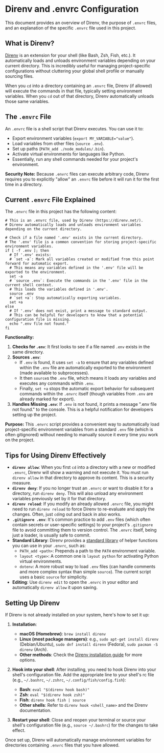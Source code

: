 # Direnv and .envrc Configuration

This document provides an overview of Direnv, the purpose of `.envrc` files, and an explanation of the specific `.envrc` file used in this project.

## What is Direnv?

[Direnv](https://direnv.net/) is an extension for your shell (like Bash, Zsh, Fish, etc.). It automatically loads and unloads environment variables depending on your current directory. This is incredibly useful for managing project-specific configurations without cluttering your global shell profile or manually sourcing files.

When you `cd` into a directory containing an `.envrc` file, Direnv (if allowed) will execute the commands in that file, typically setting environment variables. When you `cd` out of that directory, Direnv automatically unloads those same variables.

## The `.envrc` File

An `.envrc` file is a shell script that Direnv executes. You can use it to:

*   Export environment variables (`export MY_VARIABLE="value"`).
*   Load variables from other files (`source .env`).
*   Set up paths (`PATH_add ./node_modules/.bin`).
*   Activate virtual environments for languages like Python.
*   Essentially, run any shell commands needed for your project's environment.

**Security Note:** Because `.envrc` files can execute arbitrary code, Direnv requires you to explicitly "allow" an `.envrc` file before it will run it for the first time in a directory.

## Current `.envrc` File Explained

The `.envrc` file in this project has the following content:

```shell
# This is an .envrc file, used by Direnv (https://direnv.net/).
# Direnv automatically loads and unloads environment variables depending on the current directory.

# Check if a file named '.env' exists in the current directory.
# The '.env' file is a common convention for storing project-specific environment variables.
if [ -f .env ]; then
  # If '.env' exists:
  # `set -a`: Mark all variables created or modified from this point forward for automatic export.
  # This means any variables defined in the '.env' file will be exported to the environment.
  set -a
  # `source .env`: Execute the commands in the '.env' file in the current shell context.
  # This loads the variables defined in '.env'.
  source .env
  # `set +a`: Stop automatically exporting variables.
  set +a
else
  # If '.env' does not exist, print a message to standard output.
  # This can be helpful for developers to know that a potential configuration file is missing.
  echo ".env file not found."
fi
```

**Functionality:**

1.  **Checks for `.env`**: It first looks to see if a file named `.env` exists in the same directory.
2.  **Sources `.env`**:
    *   If `.env` is found, it uses `set -a` to ensure that any variables defined within the `.env` file are automatically exported to the environment (made available to subprocesses).
    *   It then `source`s the `.env` file, which means it loads any variables and executes any commands within `.env`.
    *   Finally, `set +a` stops the automatic export behavior for subsequent commands within the `.envrc` itself (though variables from `.env` are already marked for export).
3.  **Handles Missing `.env`**: If `.env` is not found, it prints a message ".env file not found." to the console. This is a helpful notification for developers setting up the project.

**Purpose:** This `.envrc` script provides a convenient way to automatically load project-specific environment variables from a standard `.env` file (which is often gitignored) without needing to manually source it every time you work on the project.

## Tips for Using Direnv Effectively

*   **`direnv allow`**: When you first `cd` into a directory with a new or modified `.envrc`, Direnv will show a warning and not execute it. You must run `direnv allow` in that directory to approve its content. This is a security measure.
*   **`direnv deny`**: If you no longer trust an `.envrc` or want to disable it for a directory, run `direnv deny`. This will also unload any environment variables previously set by it for that directory.
*   **`direnv reload`**: If you modify an already allowed `.envrc` file, you might need to run `direnv reload` to force Direnv to re-evaluate and apply the changes. Often, just `cd`ing out and back in also works.
*   **`.gitignore .env`**: It's common practice to add `.env` files (which often contain secrets or user-specific settings) to your project's `.gitignore` file to avoid committing them to version control. The `.envrc` itself, being just a loader, is usually safe to commit.
*   **Standard Library**: Direnv provides a [standard library](https://direnv.net/man/direnv-stdlib.1.html) of helper functions you can use in your `.envrc`, such as:
    *   `PATH_add <path>`: Prepends a path to the `PATH` environment variable.
    *   `layout <type>`: A common one is `layout python` for activating Python virtual environments.
    *   `dotenv`: A more robust way to load `.env` files (can handle comments and more complex syntax than simple `source`). The current script uses a basic `source` for simplicity.
*   **Editing**: Use `direnv edit` to open the `.envrc` in your editor and automatically `direnv allow` it upon saving.

## Setting Up Direnv

If Direnv is not already installed on your system, here's how to set it up:

1.  **Installation**:
    *   **macOS (Homebrew)**: `brew install direnv`
    *   **Linux (most package managers)**: e.g., `sudo apt-get install direnv` (Debian/Ubuntu), `sudo dnf install direnv` (Fedora), `sudo pacman -S direnv` (Arch).
    *   **Other methods**: Check the [Direnv installation guide](https://direnv.net/docs/installation.html) for more options.

2.  **Hook into your shell**: After installing, you need to hook Direnv into your shell's configuration file. Add the appropriate line to your shell's rc file (e.g., `~/.bashrc`, `~/.zshrc`, `~/.config/fish/config.fish`):
    *   **Bash**: `eval "$(direnv hook bash)"`
    *   **Zsh**: `eval "$(direnv hook zsh)"`
    *   **Fish**: `direnv hook fish | source`
    *   **Other shells**: Refer to `direnv hook <shell_name>` and the Direnv documentation.

3.  **Restart your shell**: Close and reopen your terminal or source your shell's configuration file (e.g., `source ~/.bashrc`) for the changes to take effect.

Once set up, Direnv will automatically manage environment variables for directories containing `.envrc` files that you have allowed.

